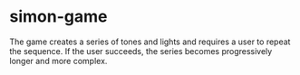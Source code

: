 # simon-game
The game creates a series of tones and lights and requires a user to repeat the sequence. If the user succeeds, the series becomes progressively longer and more complex.
